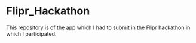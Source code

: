 # Flipr_Hackathon
This repository is of the app which I had to submit in the Flipr hackathon in which I participated. 
